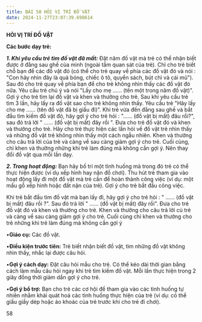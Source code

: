 ```yaml
---
title: BÀI 58 HỎI VỊ TRÍ ĐỒ VẬT
date: 2024-11-27T23:07:39.698614
---
```


**HỎI VỊ TRÍ ĐỒ VẬT**

**Các bước dạy trẻ:**

***1. Khi yêu cầu trẻ tìm đồ vật đã mất:*** Đặt năm đồ vật mà trẻ có
thể nhận biết được ở đằng sau ghế của mình (ngoài tầm quan sát của
trẻ). Chỉ cho trẻ biết chỗ bạn để các đồ vật đó (có thể cho trẻ quay
về phía các đồ vật đó và nói : "Con hãy nhìn đây là quả bóng, chiếc ô
tô, quyển sách, bút chì và cái mũ"). Sau đó cho trẻ quay về phía bạn
để cho trẻ không nhìn thấy các đồ vật đó nữa. Yêu cầu trẻ chú ý và nói
"Lấy cho mẹ ...... (tên một trong năm đồ vật)". Gợi ý cho trẻ tìm
lại đồ vật và khen và thưởng cho trẻ. Sau khi yêu cầu trẻ tìm 3 lần,
hãy lấy ra đồ vật sao cho trẻ không nhìn thấy. Yêu cầu trẻ "Hãy lấy
cho mẹ ...... (tên đồ vật đã bị giấu đi)". Khi trẻ vừa đến đằng sau
ghế và bắt đầu tìm kiếm đồ vật đó, hãy gợi ý cho trẻ hỏi : "......
(đồ vật bị mất) đâu rồi?", sau đó trả lời " ...... (đồ vật bị mất)
đây rồi ". Đưa cho trẻ đồ vật đó và khen và thưởng cho trẻ. Hãy cho
trẻ thực hiện các lần hỏi về đồ vật trẻ nhìn thấy và những đồ vật trẻ
không nhìn thấy một cách ngẫu nhiên. Khen và thưởng cho câu trả lời
của trẻ và càng về sau càng giảm gợi ý cho trẻ. Cuối cùng, chỉ khen và
thưởng những khi trẻ làm đúng mà không cần gợi ý. Nên thay đổi đồ vật
qua mỗi lần dạy.

***2. Trong hoạt động:*** Bạn hãy bố trí một tình huống mà trong đó
trẻ có thể thực hiện được (ví dụ xếp hình hay nặn đồ chơi). Thu hút
trẻ tham gia vào hoạt động lấy đi một đồ vật mà trẻ cần để hoàn thành
công việc (ví dụ: một mẩu gỗ xếp hình hoặc đất nặn của trẻ). Gợi ý cho
trẻ bắt đầu công việc.

Khi trẻ bắt đầu tìm đồ vật mà bạn lấy đi, hãy gợi ý cho trẻ hỏi : "
...... (đồ vật bị mất) đâu rồi ?". Sau đó trả lời " ...... (đồ vật
bị mất) đây rồi". Đưa cho trẻ đồ vật đó và khen và thưởng cho trẻ.
Khen và thưởng cho câu trả lời củ trẻ và càng về sau càng giảm gợi ý
cho trẻ. Cuối cùng chỉ khen và thưởng cho trẻ những khi trẻ làm đúng
mà không cần gợi ý

•**Giáo cụ:** Các đồ vật.

•**Điều kiện trước tiên:** Trẻ biết nhận biết đồ vật, tìm những đồ vật
không nhìn thấy, nhắc lại được câu hỏi.

•**Gợi ý cách dạy:** Đặt câu hỏi mẫu cho trẻ. Có thể kéo dài thời gian
bằng cách làm mẫu câu hỏi ngay khi trẻ tìm kiếm đồ vật. Mỗi lần thực
hiện trong 2 giây đồng thời giảm dần gợi ý cho trẻ.

•**Gợi ý bổ trợ:** Bạn cho trẻ các cơ hội để tham gia vào các tình
huống tự nhiên nhằm khái quát hoá các tình huống thực hiện của trẻ (ví
dụ: có thể giấu giầy dép hoặc áo khoác của trẻ trước khi cho trẻ đi
chơi).

58

